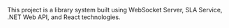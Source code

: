 This project is a library system built using WebSocket Server, SLA Service, .NET Web API, and React technologies.
